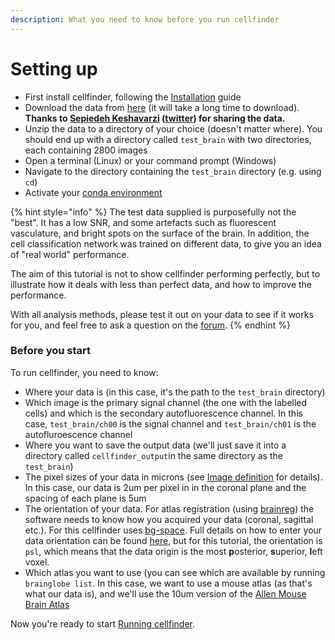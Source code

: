 ```yaml
---
description: What you need to know before you run cellfinder
---
```


# Setting up

* First install cellfinder, following the [Installation](../installation/) guide
* Download the data from [here](https://gin.g-node.org/cellfinder/data/raw/master/test\_brain\_SK\_AA\_71\_3.zip) (it will take a long time to download). **Thanks to **[**Sepiedeh Keshavarzi**](https://scholar.google.com/citations?user=UG--1\_oAAAAJ\&hl=en)** (**[**twitter**](https://twitter.com/sepikeshavarzi?lang=en)**) for sharing the data.**
* Unzip the data to a directory of your choice (doesn't matter where). You should end up with a directory called `test_brain` with two directories, each containing 2800 images
* Open a terminal (Linux) or your command prompt (Windows)
* Navigate to the directory containing the `test_brain` directory (e.g. using `cd`)
* Activate your [conda environment ](../using-conda.md)

{% hint style="info" %}
The test data supplied is purposefully not the "best". It has a low SNR, and some artefacts such as fluorescent vasculature, and bright spots on the surface of the brain. In addition, the cell classification network was trained on different data, to give you an idea of "real world" performance.

The aim of this tutorial is not to show cellfinder performing perfectly, but to illustrate how it deals with less than perfect data, and how to improve the performance.

With all analysis methods, please test it out on your data to see if it works for you, and feel free to ask a question on the [forum](https://gitter.im/BrainGlobe/cellfinder).
{% endhint %}

### Before you start

To run cellfinder, you need to know:

* Where your data is (in this case, it's the path to the `test_brain` directory)
* Which image is the primary signal channel (the one with the labelled cells) and which is the secondary autofluorescence channel. In this case, `test_brain/ch00` is the signal channel and `test_brain/ch01` is the autofluroescence channel
* Where you want to save the output data (we'll just save it into a directory called `cellfinder_output`in the same directory as the `test_brain`)
* The pixel sizes of your data in microns (see  [Image definition](../image-orientation.md) for details). In this case, our data is 2um per pixel in in the coronal plane and the spacing of each plane is 5um
* The orientation of your data. For atlas registration (using [brainreg](../../brainreg/introduction.md)) the software needs to know how you acquired your data (coronal, sagittal etc.). For this cellfinder uses [bg-space](../../bg-space/bg-space.md). Full details on how to enter your data orientation can be found [here](../image-orientation.md), but for this tutorial, the orientation is `psl`, which means that the data origin is the most **p**osterior, **s**uperior, **l**eft voxel. &#x20;
* Which atlas you want to use (you can see which are available by running `brainglobe list`. In this case, we want to use a mouse atlas (as that's what our data is), and we'll use the 10um version of the [Allen Mouse Brain Atlas](https://mouse.brain-map.org/static/atlas)

Now you're ready to start [Running cellfinder](running-cellfinder.md).
